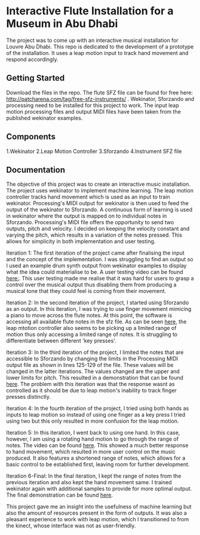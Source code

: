 # Interactive Flute Installation for a Museum in Abu Dhabi
The project was to come up with an interactive musical installation for Louvre Abu Dhabi. This repo is dedicated to the development of a prototype of the installation. It uses a leap motion input to track hand movement and respond accordingly.

## Getting Started
Download the files in the repo. The flute SFZ file can be found for free here: http://patcharena.com/tag/free-sfz-instruments/ . Wekinator, Sforzando and processing need to be installed for this project to work. The input leap motion processing files and output MIDI files have been taken from the published wekinator examples. 

## Components
1.Wekinator
2.Leap Motion Controller
3.Sforzando
4.Instrument SFZ file


## Documentation
The objective of this project was to create an interactive music installation. The project uses wekinator to implement machine learning. The leap motion controller tracks hand movement which is used as an input to train wekinator. Processing's MIDI output for wekinator is then used to feed the output of the wekinator to Sforzando. A continuous form of learning is used in wekinator where the output is mapped on to individual notes in Sforzando. Processing's MIDI file offers the opportunity to send two outputs, pitch and velocity. I decided on keeping the velocity constant and varying the pitch, which results in a variation of the notes pressed. This allows for simplicity in both implementation and user testing. 

Iteration 1:
The first iteration of the project came after finalising the input and the concept of the implementation. I was struggling to find an output so I used an example drum synth output from wekinator examples to display what the idea could materialise to be. A user testing video can be found [here:](https://www.youtube.com/watch?v=GZNP5Ut9flU). This user testing made me realise that it was hard for users to grasp a control over the musical output thus disabling them from producing a musical tone that they could feel is coming from their movement. 

Iteration 2: 
In the second iteration of the project, I started using Sforzando as an output. In this iteration, I was trying to use finger movement mimicing a piano to move across the flute notes. At this point, the software is accessing all available flute notes in the sfz file. As can be seen [here](https://www.youtube.com/watch?v=ZdJ6LYlyFxw), the leap mtotion controller also seems to be picking up a limited range of motion thus only accessing a limited range of notes. It is struggling to differentiate between different 'key presses'.

Iteration 3:
In the third iteration of the project, I limited the notes that are accessible to Sforzando by changing the limits in the Processing MIDI output file as shown in lines 125-129 of the file. These values will be changed in the latter iterations. The values changed are the upper and lower limits for pitch. This resulted in a demonstration that can be found [here](https://www.youtube.com/watch?v=F8L_mIAdnO4). The problem with this iteration was that the response wasnt as controlled as it should be due to leap motion's inability to track finger presses distinctly. 

Iteration 4:
In the fourth iteration of the project, I tried using both hands as inputs to leap motion so instead of using one finger as a key press I tried using two but this only resulted in more confusion for the leap motion.

Iteration 5: 
In this iteration, I went back to using one hand. In this case, however, I am using a rotating hand motion to go through the range of notes. The video can be found [here](https://www.youtube.com/watch?v=noYlou3NAh4). This showed a much better response to hand movement, which resulted in more user control on the music produced. It also features a shortened range of notes, which allows for a basic control to be established first, leaving room for further development. 

Iteration 6-Final:
In the final iteration, I kept the range of notes from the previous iteration and also kept the hand movement same. I trained wekinator again with additional samples to provide for more optimal output. The final demonstration can be found [here](https://www.youtube.com/watch?v=KWHo-lIT4jg). 

This project gave me an insight into the usefulness of machine learning but also the amount of resources present in the form of outputs. It was also a pleasant experience to work with leap motion, which I transitioned to from the kinect, whose interface was not as user-friendly. 


